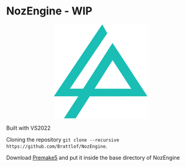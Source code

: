 # NozEngine - WIP

<p  align="center">

<img src="./Resources/noz.png" width="250">

</p>

Built with VS2022

Cloning the repository `git clone --recursive https://github.com/Brattlof/NozEngine`.

Download [Premake5](https://github.com/premake/premake-core/releases/download/v5.0.0-beta1/premake-5.0.0-beta1-windows.zip) and put it inside the base directory of NozEngine
